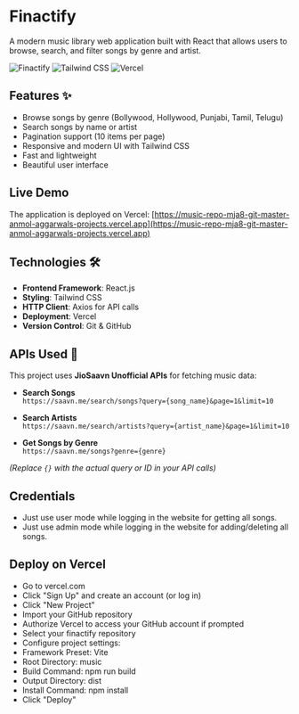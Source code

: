 # Finactify

A modern music library web application built with React that allows users to browse, search, and filter songs by genre and artist.

![Finactify](https://img.shields.io/badge/React-18.2.0-blue) ![Tailwind CSS](https://img.shields.io/badge/Tailwind-CSS-38B2AC) ![Vercel](https://img.shields.io/badge/Deployed-Vercel-black)

## Features ✨

- Browse songs by genre (Bollywood, Hollywood, Punjabi, Tamil, Telugu)
- Search songs by name or artist
- Pagination support (10 items per page)
- Responsive and modern UI with Tailwind CSS
- Fast and lightweight
- Beautiful user interface

## Live Demo

The application is deployed on Vercel: [https://music-repo-mja8-git-master-anmol-aggarwals-projects.vercel.app](https://music-repo-mja8-git-master-anmol-aggarwals-projects.vercel.app)

## Technologies 🛠️

- **Frontend Framework**: React.js 
- **Styling**: Tailwind CSS 
- **HTTP Client**: Axios for API calls 
- **Deployment**: Vercel 
- **Version Control**: Git & GitHub 

## APIs Used 📡

This project uses **JioSaavn Unofficial APIs** for fetching music data:

- **Search Songs**  
  `https://saavn.me/search/songs?query={song_name}&page=1&limit=10`

- **Search Artists**  
  `https://saavn.me/search/artists?query={artist_name}&page=1&limit=10`

- **Get Songs by Genre**  
  `https://saavn.me/songs?genre={genre}`

*(Replace `{}` with the actual query or ID in your API calls)*

## Credentials
-   Just use user mode while logging in the website for getting all songs.
-   Just use admin mode while logging in the website for adding/deleting all songs.

## Deploy on Vercel
- Go to vercel.com
- Click "Sign Up" and create an account (or log in)
- Click "New Project"
- Import your GitHub repository
- Authorize Vercel to access your GitHub account if prompted
- Select your finactify repository
- Configure project settings:
- Framework Preset: Vite
- Root Directory: music
- Build Command: npm run build
- Output Directory: dist
- Install Command: npm install
- Click "Deploy"
